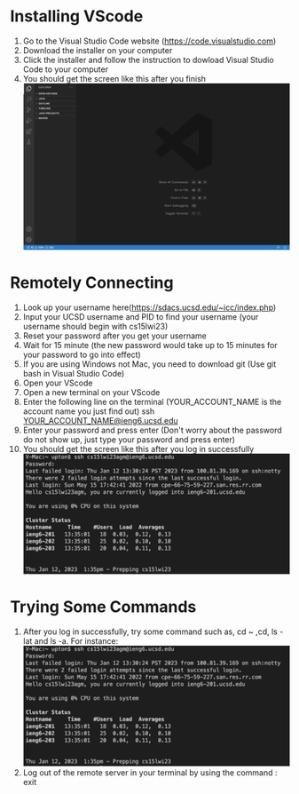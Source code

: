 # Installing VScode
1. Go to the Visual Studio Code website (<https://code.visualstudio.com>) 
2. Download the installer on your computer
3. Click the installer and follow the instruction to dowload Visual Studio Code to your computer
4. You should get the screen like this after you finish
![Image](https://github.com/whc004/cse15l-lab-reports/blob/70daaef25472c4934067b715b0f77733a5cea466/Screen%20Shot%202023-01-12%20at%2012.43.54%20PM.png)
# Remotely Connecting
1. Look up your username here(<https://sdacs.ucsd.edu/~icc/index.php>)
2. Input your UCSD username and PID to find your username (your username should begin with cs15lwi23)
3. Reset your password after you get your username
4. Wait for 15 minute (the new password would take up to 15 minutes for your password to go into effect)
5. If you are using Windows not Mac, you need to download git (Use git bash in Visual Studio Code)
6. Open your VScode
7. Open a new terminal on your VScode
8. Enter the following line on the terminal (YOUR_ACCOUNT_NAME is the account name you just find out) 
   ssh YOUR_ACCOUNT_NAME@ieng6.ucsd.edu
9. Enter your password and press enter (Don't worry about the password do not show up, just type your password and press enter)
10. You should get the screen like this after you log in successfully
![Image](https://github.com/whc004/cse15l-lab-reports/blob/37758d5e45221576f1c841e2f3f53d685a7ea7e1/Screen%20Shot%202023-01-12%20at%201.40.47%20PM.png)

# Trying Some Commands
1. After you log in successfully, try some command such as, cd ~ ,cd, ls -lat and ls -a.
For instance: ![Image](https://github.com/whc004/cse15l-lab-reports/blob/37758d5e45221576f1c841e2f3f53d685a7ea7e1/Screen%20Shot%202023-01-12%20at%201.40.47%20PM.png)
2. Log out of the remote server in your terminal by using the command : exit
